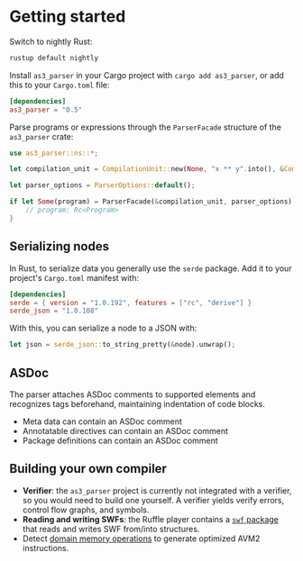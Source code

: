 # Getting started

Switch to nightly Rust:

```sh
rustup default nightly
```

Install `as3_parser` in your Cargo project with `cargo add as3_parser`, or add this to your `Cargo.toml` file:

```toml
[dependencies]
as3_parser = "0.5"
```

Parse programs or expressions through the `ParserFacade` structure of the `as3_parser` crate:

```rust
use as3_parser::ns::*;

let compilation_unit = CompilationUnit::new(None, "x ** y".into(), &CompilerOptions::default());

let parser_options = ParserOptions::default();

if let Some(program) = ParserFacade(&compilation_unit, parser_options).parse_program() {
    // program: Rc<Program>
}
```

## Serializing nodes

In Rust, to serialize data you generally use the `serde` package. Add it to your project's `Cargo.toml` manifest with:

```toml
[dependencies]
serde = { version = "1.0.192", features = ["rc", "derive"] }
serde_json = "1.0.108"
```

With this, you can serialize a node to a JSON with:

```rust
let json = serde_json::to_string_pretty(&node).unwrap();
```

## ASDoc

The parser attaches ASDoc comments to supported elements and recognizes tags beforehand, maintaining indentation of code blocks.

* Meta data can contain an ASDoc comment
* Annotatable directives can contain an ASDoc comment
* Package definitions can contain an ASDoc comment

## Building your own compiler

* **Verifier**: the `as3_parser` project is currently not integrated with a verifier, so you would need to build one yourself. A verifier yields verify errors, control flow graphs, and symbols.
* **Reading and writing SWFs**: the Ruffle player contains a [`swf` package](https://github.com/ruffle-rs/ruffle/tree/master/swf) that reads and writes SWF from/into structures.
* Detect [domain memory operations](https://obtw.wordpress.com/2013/04/03/making-bytearray-faster) to generate optimized AVM2 instructions.
